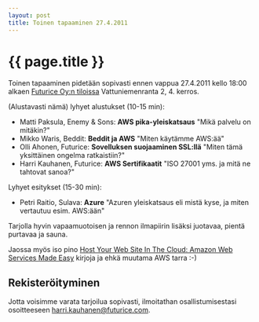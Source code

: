 ```yaml
---
layout: post
title: Toinen tapaaminen 27.4.2011
---
```


{{ page.title }}
================

Toinen tapaaminen pidetään sopivasti ennen vappua 27.4.2011 kello 18:00 alkaen <a href="http://www.futurice.com/contact-us#contact-us-office-helsinki">Futurice Oy:n tiloissa</a> Vattuniemenranta 2, 4. kerros. 

(Alustavasti nämä) lyhyet alustukset (10-15 min):

 - Matti Paksula, Enemy & Sons: <b>AWS pika-yleiskatsaus</b> "Mikä palvelu on mitäkin?"
 - Mikko Waris, Beddit: <b>Beddit ja AWS</b> "Miten käytämme AWS:ää"
 - Olli Ahonen, Futurice: <b>Sovelluksen suojaaminen SSL:llä</b> "Miten tämä yksittäinen ongelma ratkaistiin?"
 - Harri Kauhanen, Futurice: <b>AWS Sertifikaatit</b> "ISO 27001 yms. ja mitä ne tahtovat sanoa?"

Lyhyet esitykset (15-30 min): 
 
 - Petri Raitio, Sulava: <b>Azure</b> "Azuren yleiskatsaus eli mistä kyse, ja miten vertautuu esim. AWS:ään"
 
Tarjolla hyvin vapaamuotoisen ja rennon ilmapiirin lisäksi juotavaa, pientä purtavaa ja sauna.

Jaossa myös iso pino <a href="http://www.amazon.com/Host-Your-Web-Site-Cloud/dp/0980576830/ref=sr_1_1?ie=UTF8&amp;qid=1302024788&amp;sr=8-1">Host Your Web Site In The Cloud: Amazon Web Services Made Easy</a> kirjoja ja ehkä muutama AWS tarra :-)

<h2>Rekisteröityminen</h2>

Jotta voisimme varata tarjoilua sopivasti, ilmoitathan osallistumisestasi osoitteeseen <a href="mailto:harri.kauhanen@futurice.com">harri.kauhanen@futurice.com</a>.


